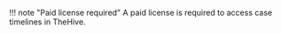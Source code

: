 !!! note "Paid license required"
    A paid license is required to access case timelines in TheHive.